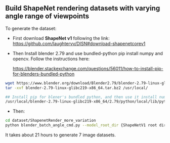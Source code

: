 ## 	Build ShapeNet rendering datasets with varying angle range of viewpoints

To generate the dataset:

- First download **ShapeNet v1** following the link: https://github.com/laughtervv/DISN#download-shapenetcorev1

- Then Install blender 2.79 and use bundled-python pip install numpy and opencv. Follow the instructions here: 

  https://blender.stackexchange.com/questions/56011/how-to-install-pip-for-blenders-bundled-python

```bash
wget https://www.blender.org/download/Blender2.79/blender-2.79-linux-glibc219-x86_64.tar.bz2
tar -xvf blender-2.79-linux-glibc219-x86_64.tar.bz2 /usr/local/

## Install pip for blener's bundled python, and then use it install numpy and opencv
/usr/local/blender-2.79-linux-glibc219-x86_64/2.79/python/local/lib/python3.5/dist-packages/pip install numpy opencv-python
```

- Then:

```bash
cd dataset/ShapenetRender_more_variation
python blender_batch_angle_cmd.py --model_root_dir {ShapeNetV1 root dir} --blender_path /usr/local/blender-2.79b-linux-glibc219-x86_64/blender --render_root_dir ../data/ShapeNetV1RenderingAnglelimit
```

It takes about 21 hours to generate 7 image datasets. 
